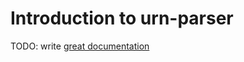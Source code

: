 # Introduction to urn-parser

TODO: write [great documentation](http://jacobian.org/writing/what-to-write/)
